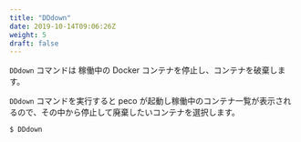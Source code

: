 ```yaml
---
title: "DDdown"
date: 2019-10-14T09:06:26Z
weight: 5
draft: false
---
```


``DDdown`` コマンドは 稼働中の Docker コンテナを停止し、コンテナを破棄します。

``DDdown`` コマンドを実行すると peco が起動し稼働中のコンテナ一覧が表示されるので、その中から停止して廃棄したいコンテナを選択します。

```bash
$ DDdown
```